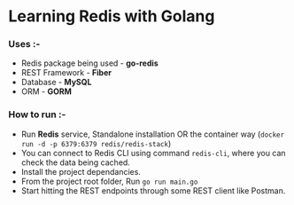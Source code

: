 # Learning Redis with Golang

### Uses :-
- Redis package being used - **go-redis**
- REST Framework - **Fiber**
- Database - **MySQL**
- ORM - **GORM**

### How to run :-

- Run **Redis** service, Standalone installation OR the container way (`docker run -d -p 6379:6379 redis/redis-stack`)
- You can connect to Redis CLI using command `redis-cli`, where you can check the data being cached.
- Install the project dependancies.
- From the project root folder, Run `go run main.go`
- Start hitting the REST endpoints through some REST client like Postman.

